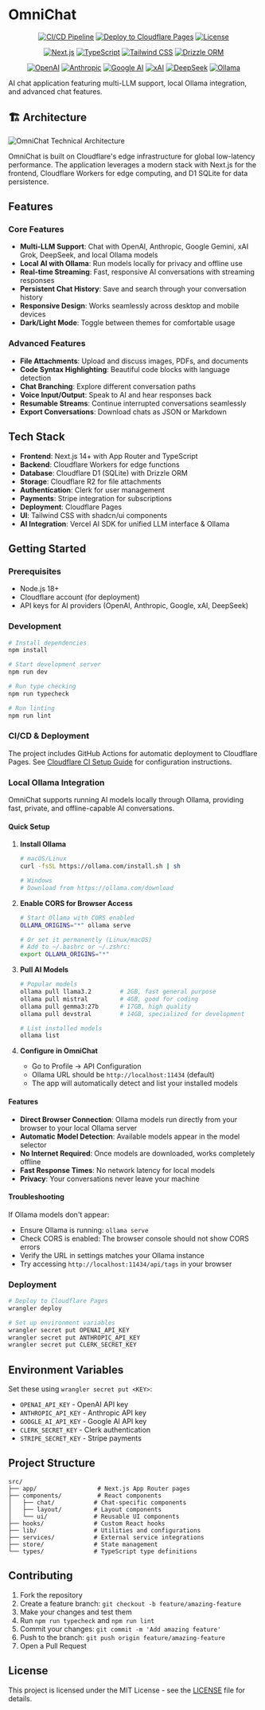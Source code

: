 # OmniChat

<div align="center">

[![CI/CD Pipeline](https://github.com/marcusziade/omnichat/actions/workflows/ci.yml/badge.svg)](https://github.com/marcusziade/omnichat/actions/workflows/ci.yml)
[![Deploy to Cloudflare Pages](https://img.shields.io/badge/Deploy-Cloudflare%20Pages-F38020?logo=cloudflare&logoColor=white)](https://omnichat-7pu.pages.dev)
[![License](https://img.shields.io/github/license/marcusziade/omnichat)](LICENSE)

[![Next.js](https://img.shields.io/badge/Next.js-15-000000?logo=next.js&logoColor=white)](https://nextjs.org)
[![TypeScript](https://img.shields.io/badge/TypeScript-5.0-3178C6?logo=typescript&logoColor=white)](https://www.typescriptlang.org)
[![Tailwind CSS](https://img.shields.io/badge/Tailwind-3.0-38B2AC?logo=tailwind-css&logoColor=white)](https://tailwindcss.com)
[![Drizzle ORM](https://img.shields.io/badge/Drizzle-ORM-C5F74F?logo=drizzle&logoColor=black)](https://orm.drizzle.team)

[![OpenAI](https://img.shields.io/badge/OpenAI-API-412991?logo=openai&logoColor=white)](https://openai.com)
[![Anthropic](https://img.shields.io/badge/Anthropic-Claude-AA6F39?logo=anthropic&logoColor=white)](https://anthropic.com)
[![Google AI](https://img.shields.io/badge/Google-Gemini-4285F4?logo=google&logoColor=white)](https://ai.google.dev)
[![xAI](https://img.shields.io/badge/xAI-Grok-000000?logo=x&logoColor=white)](https://x.ai)
[![DeepSeek](https://img.shields.io/badge/DeepSeek-AI-0066CC?logo=deepseek&logoColor=white)](https://deepseek.com)
[![Ollama](https://img.shields.io/badge/Ollama-Local_AI-000000?logo=ollama&logoColor=white)](https://ollama.ai)

</div>

AI chat application featuring multi-LLM support, local Ollama integration, and advanced chat features.

## 🏗️ Architecture

![OmniChat Technical Architecture](./docs/images/architecture.png)

OmniChat is built on Cloudflare's edge infrastructure for global low-latency performance. The application leverages a modern stack with Next.js for the frontend, Cloudflare Workers for edge computing, and D1 SQLite for data persistence.

## Features

### Core Features

- **Multi-LLM Support**: Chat with OpenAI, Anthropic, Google Gemini, xAI Grok, DeepSeek, and local Ollama models
- **Local AI with Ollama**: Run models locally for privacy and offline use
- **Real-time Streaming**: Fast, responsive AI conversations with streaming responses
- **Persistent Chat History**: Save and search through your conversation history
- **Responsive Design**: Works seamlessly across desktop and mobile devices
- **Dark/Light Mode**: Toggle between themes for comfortable usage

### Advanced Features

- **File Attachments**: Upload and discuss images, PDFs, and documents
- **Code Syntax Highlighting**: Beautiful code blocks with language detection
- **Chat Branching**: Explore different conversation paths
- **Voice Input/Output**: Speak to AI and hear responses back
- **Resumable Streams**: Continue interrupted conversations seamlessly
- **Export Conversations**: Download chats as JSON or Markdown

## Tech Stack

- **Frontend**: Next.js 14+ with App Router and TypeScript
- **Backend**: Cloudflare Workers for edge functions
- **Database**: Cloudflare D1 (SQLite) with Drizzle ORM
- **Storage**: Cloudflare R2 for file attachments
- **Authentication**: Clerk for user management
- **Payments**: Stripe integration for subscriptions
- **Deployment**: Cloudflare Pages
- **UI**: Tailwind CSS with shadcn/ui components
- **AI Integration**: Vercel AI SDK for unified LLM interface & Ollama

## Getting Started

### Prerequisites

- Node.js 18+
- Cloudflare account (for deployment)
- API keys for AI providers (OpenAI, Anthropic, Google, xAI, DeepSeek)

### Development

```bash
# Install dependencies
npm install

# Start development server
npm run dev

# Run type checking
npm run typecheck

# Run linting
npm run lint
```

### CI/CD & Deployment

The project includes GitHub Actions for automatic deployment to Cloudflare Pages. See [Cloudflare CI Setup Guide](docs/cloudflare-ci-setup.md) for configuration instructions.

### Local Ollama Integration

OmniChat supports running AI models locally through Ollama, providing fast, private, and offline-capable AI conversations.

#### Quick Setup

1. **Install Ollama**

   ```bash
   # macOS/Linux
   curl -fsSL https://ollama.com/install.sh | sh

   # Windows
   # Download from https://ollama.com/download
   ```

2. **Enable CORS for Browser Access**

   ```bash
   # Start Ollama with CORS enabled
   OLLAMA_ORIGINS="*" ollama serve

   # Or set it permanently (Linux/macOS)
   # Add to ~/.bashrc or ~/.zshrc:
   export OLLAMA_ORIGINS="*"
   ```

3. **Pull AI Models**

   ```bash
   # Popular models
   ollama pull llama3.2        # 2GB, fast general purpose
   ollama pull mistral         # 4GB, good for coding
   ollama pull gemma3:27b      # 17GB, high quality
   ollama pull devstral        # 14GB, specialized for development

   # List installed models
   ollama list
   ```

4. **Configure in OmniChat**
   - Go to Profile → API Configuration
   - Ollama URL should be `http://localhost:11434` (default)
   - The app will automatically detect and list your installed models

#### Features

- **Direct Browser Connection**: Ollama models run directly from your browser to your local Ollama server
- **Automatic Model Detection**: Available models appear in the model selector
- **No Internet Required**: Once models are downloaded, works completely offline
- **Fast Response Times**: No network latency for local models
- **Privacy**: Your conversations never leave your machine

#### Troubleshooting

If Ollama models don't appear:

- Ensure Ollama is running: `ollama serve`
- Check CORS is enabled: The browser console should not show CORS errors
- Verify the URL in settings matches your Ollama instance
- Try accessing `http://localhost:11434/api/tags` in your browser

### Deployment

```bash
# Deploy to Cloudflare Pages
wrangler deploy

# Set up environment variables
wrangler secret put OPENAI_API_KEY
wrangler secret put ANTHROPIC_API_KEY
wrangler secret put CLERK_SECRET_KEY
```

## Environment Variables

Set these using `wrangler secret put <KEY>`:

- `OPENAI_API_KEY` - OpenAI API key
- `ANTHROPIC_API_KEY` - Anthropic API key
- `GOOGLE_AI_API_KEY` - Google AI API key
- `CLERK_SECRET_KEY` - Clerk authentication
- `STRIPE_SECRET_KEY` - Stripe payments

## Project Structure

```
src/
├── app/                 # Next.js App Router pages
├── components/          # React components
│   ├── chat/           # Chat-specific components
│   ├── layout/         # Layout components
│   └── ui/             # Reusable UI components
├── hooks/              # Custom React hooks
├── lib/                # Utilities and configurations
├── services/           # External service integrations
├── store/              # State management
└── types/              # TypeScript type definitions
```

## Contributing

1. Fork the repository
2. Create a feature branch: `git checkout -b feature/amazing-feature`
3. Make your changes and test them
4. Run `npm run typecheck` and `npm run lint`
5. Commit your changes: `git commit -m 'Add amazing feature'`
6. Push to the branch: `git push origin feature/amazing-feature`
7. Open a Pull Request

## License

This project is licensed under the MIT License - see the [LICENSE](LICENSE) file for details.
